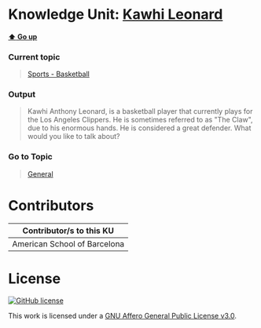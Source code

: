 # Knowledge Unit: [Kawhi Leonard](../../knowledge_units/sports-basketball/kawhi-leonard.md)

#### [:arrow_up: Go up](../../topics/sports-basketball.md)
### Current topic
> [Sports - Basketball](../../topics/sports-basketball.md)
### Output
> Kawhi Anthony Leonard, is a basketball player that currently plays for the Los Angeles Clippers. He is sometimes referred to as &quot;The Claw&quot;, due to his enormous hands. He is considered a great defender. What would you like to talk about?
### Go to Topic
> [General](../../topics/general.md)


# Contributors

| Contributor/s to this KU |
| - | 
| American School of Barcelona |

# License
[![GitHub license](https://img.shields.io/github/license/inbrainz/cerebro)](https://github.com/inbrainz/cerebro/blob/master/LICENSE)

This work is licensed under a [GNU Affero General Public License v3.0](https://www.gnu.org/licenses/agpl-3.0.txt).